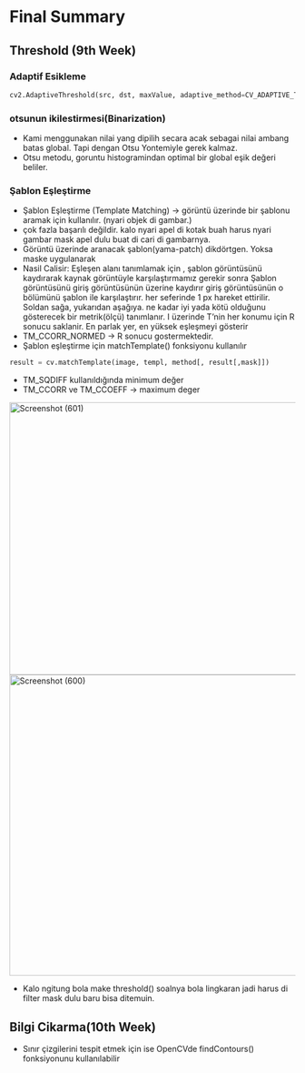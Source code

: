 # Final Summary 

## Threshold (9th Week)

### Adaptif Esikleme 

```python
cv2.AdaptiveThreshold(src, dst, maxValue, adaptive_method=CV_ADAPTIVE_THRESH_MEAN_C, thresholdType=CV_THRESH_BINARY, blockSize=3, param1=5)

```

### otsunun ikilestirmesi(Binarization)
* Kami menggunakan nilai yang dipilih secara acak sebagai nilai ambang batas global. Tapi dengan Otsu Yontemiyle gerek kalmaz.
* Otsu metodu, goruntu histogramindan optimal bir global eşik değeri beliler.

### Şablon Eşleştirme
* Şablon Eşleştirme (Template Matching) -> görüntü üzerinde bir şablonu aramak için kullanılır. (nyari objek di gambar.)
* çok fazla başarılı değildir. kalo nyari apel di kotak buah harus nyari gambar mask apel dulu buat di cari di gambarnya.
* Görüntü üzerinde aranacak şablon(yama-patch) dikdörtgen. Yoksa maske uygulanarak 
* Nasil Calisir: Eşleşen alanı tanımlamak için , şablon görüntüsünü kaydırarak kaynak görüntüyle karşılaştırmamız gerekir sonra Şablon görüntüsünü giriş görüntüsünün üzerine kaydırır giriş görüntüsünün o bölümünü şablon ile karşılaştırır. her seferinde 1 px hareket ettirilir. Soldan sağa, yukarıdan aşağıya. ne kadar iyi yada kötü olduğunu gösterecek bir metrik(ölçü) tanımlanır. I üzerinde T’nin her konumu için R sonucu saklanir. En parlak yer, en yüksek eşleşmeyi gösterir
* TM_CCORR_NORMED -> R sonucu gostermektedir.
* Şablon eşleştirme için matchTemplate() fonksiyonu kullanılır 
```python
result = cv.matchTemplate(image, templ, method[, result[,mask]])
```
* TM_SQDIFF kullanıldığında minimum değer
* TM_CCORR ve TM_CCOEFF -> maximum deger

<a data-flickr-embed="true" href="https://www.flickr.com/photos/197661703@N05/52952674020/in/dateposted-public/" title="Screenshot (601)"><img src="https://live.staticflickr.com/65535/52952674020_9187beee69_o.png" width="596" height="479" alt="Screenshot (601)"/></a>
<a data-flickr-embed="true" href="https://www.flickr.com/photos/197661703@N05/52952674000/in/dateposted-public/" title="Screenshot (600)"><img src="https://live.staticflickr.com/65535/52952674000_b32031147b_o.png" width="590" height="529" alt="Screenshot (600)"/></a>
* Kalo ngitung bola make threshold() soalnya bola lingkaran jadi harus di filter mask dulu baru bisa ditemuin.

## Bilgi Cikarma(10th Week)
* Sınır çizgilerini tespit etmek için ise OpenCVde findContours() fonksiyonunu kullanılabilir
